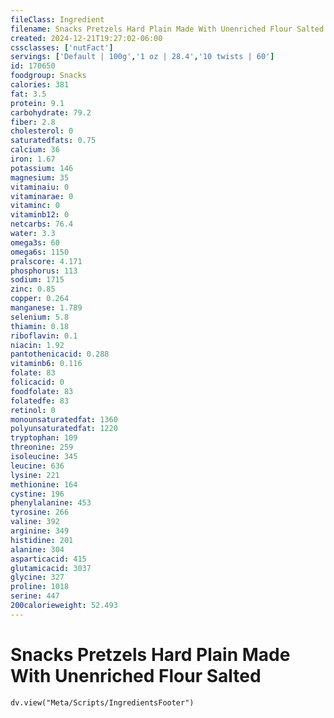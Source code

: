 ```yaml
---
fileClass: Ingredient
filename: Snacks Pretzels Hard Plain Made With Unenriched Flour Salted
created: 2024-12-21T19:27:02-06:00
cssclasses: ['nutFact']
servings: ['Default | 100g','1 oz | 28.4','10 twists | 60']
id: 170650
foodgroup: Snacks
calories: 381
fat: 3.5
protein: 9.1
carbohydrate: 79.2
fiber: 2.8
cholesterol: 0
saturatedfats: 0.75
calcium: 36
iron: 1.67
potassium: 146
magnesium: 35
vitaminaiu: 0
vitaminarae: 0
vitaminc: 0
vitaminb12: 0
netcarbs: 76.4
water: 3.3
omega3s: 60
omega6s: 1150
pralscore: 4.171
phosphorus: 113
sodium: 1715
zinc: 0.85
copper: 0.264
manganese: 1.789
selenium: 5.8
thiamin: 0.18
riboflavin: 0.1
niacin: 1.92
pantothenicacid: 0.288
vitaminb6: 0.116
folate: 83
folicacid: 0
foodfolate: 83
folatedfe: 83
retinol: 0
monounsaturatedfat: 1360
polyunsaturatedfat: 1220
tryptophan: 109
threonine: 259
isoleucine: 345
leucine: 636
lysine: 221
methionine: 164
cystine: 196
phenylalanine: 453
tyrosine: 266
valine: 392
arginine: 349
histidine: 201
alanine: 304
asparticacid: 415
glutamicacid: 3037
glycine: 327
proline: 1018
serine: 447
200calorieweight: 52.493
---
```


# Snacks Pretzels Hard Plain Made With Unenriched Flour Salted

```dataviewjs
dv.view("Meta/Scripts/IngredientsFooter")
```